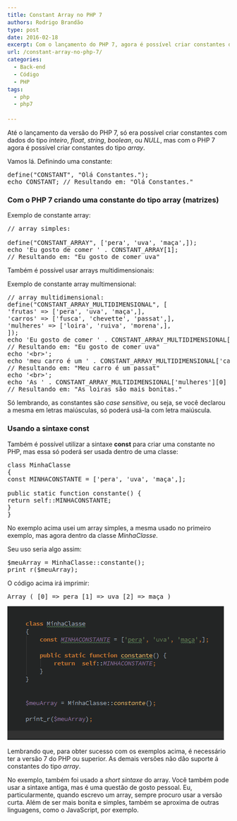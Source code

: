 ```yaml
---
title: Constant Array no PHP 7
authors: Rodrigo Brandão
type: post
date: 2016-02-18
excerpt: Com o lançamento do PHP 7, agora é possível criar constantes do tipo array (vetor).
url: /constant-array-no-php-7/
categories:
  - Back-end
  - Código
  - PHP
tags:
  - php
  - php7

---
```

Até o lançamento da versão do PHP 7, só era possível criar constantes com dados do tipo _inteiro_, _float_, _string_, _boolean_, ou _NULL_, mas com o PHP 7 agora é possível criar constantes do tipo _array_.
  
<!--more-->

Vamos lá. Definindo uma constante:

<pre>define("CONSTANT", "Olá Constantes.");
echo CONSTANT; // Resultando em: "Olá Constantes."
</pre>

### Com o PHP 7 criando uma constante do tipo array (matrizes)

Exemplo de constante array:

<pre>// array simples:

define("CONSTANT_ARRAY", ['pera', 'uva', 'maça',]);
echo 'Eu gosto de comer ' . CONSTANT_ARRAY[1];
// Resultando em: "Eu gosto de comer uva"
</pre>

Também é possível usar arrays multidimensionais:

Exemplo de constante array multimensional:

<pre>// array multidimensional:
define("CONSTANT_ARRAY_MULTIDIMENSIONAL", [
'frutas' =&gt; ['pera', 'uva', 'maça',],
'carros' =&gt; ['fusca', 'chevette', 'passat',],
'mulheres' =&gt; ['loira', 'ruiva', 'morena',],
]);
echo 'Eu gosto de comer ' . CONSTANT_ARRAY_MULTIDIMENSIONAL['frutas'][1];
// Resultando em: "Eu gosto de comer uva"
echo '&lt;br&gt;';
echo 'meu carro é um ' . CONSTANT_ARRAY_MULTIDIMENSIONAL['carros'][2];
// Resultando em: "Meu carro é um passat"
echo '&lt;br&gt;';
echo 'As ' . CONSTANT_ARRAY_MULTIDIMENSIONAL['mulheres'][0] . 's são mais bonitas.';
// Resultando em: "As loiras são mais bonitas."
</pre>

Só lembrando, as constantes são _case sensitive_, ou seja, se você declarou a mesma em letras maiúsculas, só poderá usá-la com letra maiúscula.

### Usando a sintaxe **const**

Também é possível utilizar a sintaxe **const** para criar uma constante no PHP, mas essa só poderá ser usada dentro de uma classe:

<pre>class MinhaClasse
{
const MINHACONSTANTE = ['pera', 'uva', 'maça',];

public static function constante() {
return self::MINHACONSTANTE;
}
}
</pre>

No exemplo acima usei um array simples, a mesma usado no primeiro exemplo, mas agora dentro da classe _MinhaClasse_.

Seu uso seria algo assim:

<pre>$meuArray = MinhaClasse::constante();
print_r($meuArray);
</pre>

O código acima irá imprimir:

<pre>Array ( [0] =&gt; pera [1] =&gt; uva [2] =&gt; maça )</pre>

[<img class="alignnone size-full wp-image-52669" src="https://raw.githubusercontent.com/diegoeis/tableless-static-images/master/2016/01/Captura-de-tela-de-2016-01-02-16-17-16.png" alt="Constant Class PHP com array" width="491" height="303" />][1]

Lembrando que, para obter sucesso com os exemplos acima, é necessário ter a versão 7 do PHP ou superior. As demais versões não dão suporte á constantes do tipo _array_.

No exemplo, também foi usado a _short sintaxe_ do array. Você também pode usar a sintaxe antiga, mas é uma questão de gosto pessoal. Eu, particularmente, quando escrevo um array, sempre procuro usar a versão curta. Além de ser mais bonita e simples, também se aproxima de outras linguagens, como o JavaScript, por exemplo.

 [1]: https://raw.githubusercontent.com/diegoeis/tableless-static-images/master/2016/01/Captura-de-tela-de-2016-01-02-16-17-16.png